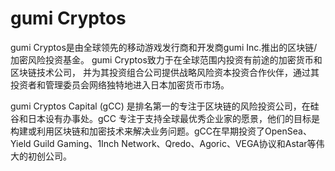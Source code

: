 # 

# gumi Cryptos

gumi Cryptos是由全球领先的移动游戏发行商和开发商gumi Inc.推出的区块链/加密风险投资基金。 gumi Cryptos致力于在全球范围内投资有前途的加密货币和区块链技术公司， 并为其投资组合公司提供战略风险资本投资合作伙伴，通过其投资者和管理委员会网络独特地进入日本加密货币市场。

gumi Cryptos Capital (gCC) 是排名第一的专注于区块链的风险投资公司，在硅谷和日本设有办事处。gCC 专注于支持全球最优秀企业家的愿景，他们的目标是构建或利用区块链和加密技术来解决业务问题。gCC在早期投资了OpenSea、Yield Guild Gaming、1Inch Network、Qredo、Agoric、VEGA协议和Astar等伟大的初创公司。

